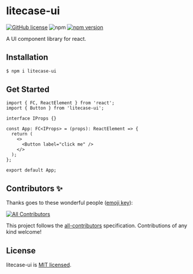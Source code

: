 # litecase-ui

[![GitHub license](https://img.shields.io/badge/license-MIT-green.svg)](https://github.com/LantzShaw/litecase-ui/LICENSE) ![npm](https://img.shields.io/npm/dm/@udilia/create-react-library) [![npm version](https://img.shields.io/npm/v/litecase-ui.svg?style=flat)](https://www.npmjs.com/package/litecase-ui)

A UI component library for react.

## Installation

```sh
$ npm i litecase-ui
```

## Get Started

```tsx
import { FC, ReactElement } from 'react';
import { Button } from 'litecase-ui';

interface IProps {}

const App: FC<IProps> = (props): ReactElement => {
  return (
    <>
      <Button label="click me" />
    </>
  );
};

export default App;
```

## Contributors ✨

Thanks goes to these wonderful people ([emoji key](https://allcontributors.org/docs/en/emoji-key)):

<!-- ALL-CONTRIBUTORS-LIST:START - Do not remove or modify this section -->
<!-- prettier-ignore-start -->
<!-- markdownlint-disable -->
<!-- markdownlint-restore -->
<!-- prettier-ignore-end -->

[![All Contributors](https://img.shields.io/badge/all_contributors-0-orange.svg?style=flat-square)](#contributors-)

<!-- ALL-CONTRIBUTORS-LIST:END -->

This project follows the [all-contributors](https://github.com/all-contributors/all-contributors) specification. Contributions of any kind welcome!

## License

litecase-ui is [MIT licensed](./LICENSE).
